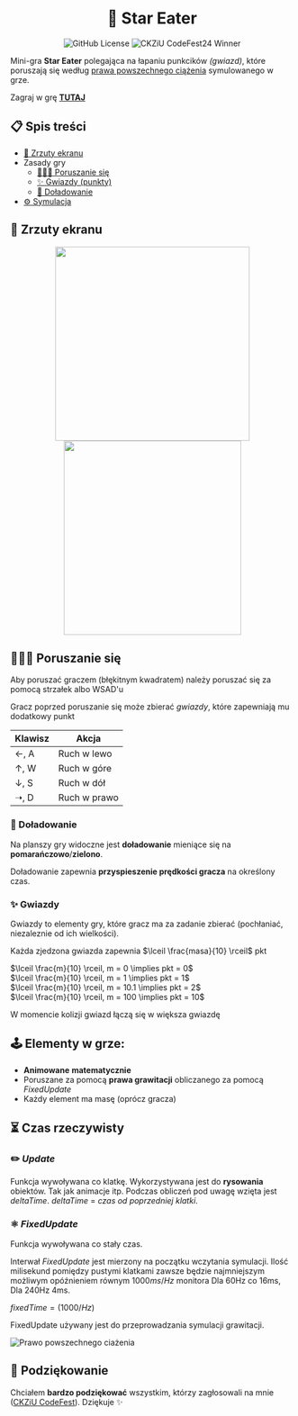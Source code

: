<div align="center">
  <h1>🌠 Star Eater</h1>

![GitHub License](https://img.shields.io/github/license/Moderrek/StarEater)
![CKZiU CodeFest24 Winner](https://img.shields.io/badge/CKZIU_CODEFEST_24-WINNER-gold)

  
</div>


Mini-gra **Star Eater** polegająca na łapaniu punkcików _(gwiazd)_, które poruszają się według [prawa powszechnego ciążenia](https://pl.wikipedia.org/wiki/Prawo_powszechnego_ci%C4%85%C5%BCenia) symulowanego w grze.

Zagraj w grę [**TUTAJ**](https://moderrek.github.io/StarEater/)

## 📋 Spis treści
* [📸 Zrzuty ekranu](?tab=readme-ov-file#-zrzuty-ekranu)
* Zasady gry
  - [🚶🏽‍♂️ Poruszanie się](?tab=readme-ov-file#%EF%B8%8F-poruszanie-się)
  - [✨ Gwiazdy (punkty)](?tab=readme-ov-file#-gwiazdy)
  - [🚀 Doładowanie](?tab=readme-ov-file#-doładowanie)
* [⚙️ Symulacja](?tab=readme-ov-file#-zrzuty-ekranu)

## 📸 Zrzuty ekranu

<div align="center">

<img src="./images/start.gif" width="345px" height="345px">

<img src="https://github.com/Moderrek/StarEater/assets/16192262/97bfb682-ffd3-473a-9ab7-641fa22ab2f8" width="315px" height="345px">

</div>

## 🚶🏽‍♂️ Poruszanie się

Aby poruszać graczem (błękitnym kwadratem) należy poruszać się za pomocą strzałek albo WSAD'u

Gracz poprzed poruszanie się może zbierać _gwiazdy_, które zapewniają mu dodatkowy punkt

| Klawisz | Akcja         |
| ------- | ------------- |
| ←, A    | Ruch w lewo   |
| ↑, W    | Ruch w góre   |
| ↓, S    | Ruch w dół    |
| ➝, D    | Ruch w prawo |

### 🚀 Doładowanie

Na planszy gry widoczne jest **doładowanie** mieniące się na **pomarańczowo**/**zielono**.

Doładowanie zapewnia **przyspieszenie prędkości gracza** na określony czas.

### ✨ Gwiazdy

Gwiazdy to elementy gry, które gracz ma za zadanie zbierać (pochłaniać, niezaleznie od ich wielkości).

Każda zjedzona gwiazda zapewnia $\lceil \frac{masa}{10} \rceil$ pkt

$\lceil \frac{m}{10} \rceil, m = 0 \implies  pkt = 0$  
$\lceil \frac{m}{10} \rceil, m = 1 \implies  pkt = 1$  
$\lceil \frac{m}{10} \rceil, m = 10.1 \implies  pkt = 2$  
$\lceil \frac{m}{10} \rceil, m = 100 \implies  pkt = 10$  


W momencie kolizji gwiazd łączą się w większa gwiazdę

## 🕹️ Elementy w grze:
* **Animowane** **matematycznie**
* Poruszane za pomocą **prawa grawitacji** obliczanego za pomocą *FixedUpdate*
* Każdy element ma masę (oprócz gracza)

## ⏳ Czas rzeczywisty

### ✏️ *Update*
Funkcja wywoływana co klatkę. Wykorzystywana jest do **rysowania** obiektów. Tak jak animacje itp. Podczas obliczeń pod uwagę wzięta jest $deltaTime$. $deltaTime$ = *czas od poprzedniej klatki*.

### ⚛ *FixedUpdate*
Funkcja wywoływana co stały czas.

Interwał *FixedUpdate* jest mierzony na początku wczytania symulacji. Ilość milisekund pomiędzy pustymi klatkami zawsze będzie najmniejszym możliwym opóźnieniem równym $1000ms/Hz$ monitora Dla 60Hz co 16ms, Dla 240Hz 4ms.

$fixedTime = (1000 / Hz)$

FixedUpdate używany jest do przeprowadzania symulacji grawitacji.

![Prawo powszechnego ciażenia](https://t2.gstatic.com/licensed-image?q=tbn:ANd9GcQzDIzzhUH2xZEuXPL3sMne3ajcBOm9-ctoW3IuFWU7YjoCHtY9_2jJggAKv97NCI2-)

## 🤝 Podziękowanie

Chciałem **bardzo podziękować** wszystkim, którzy zagłosowali na mnie ([CKZiU CodeFest](https://ckziucodefest.pl/)). Dziękuje ✨
